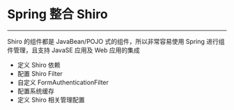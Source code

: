 # Spring 整合 Shiro

---

Shiro 的组件都是 JavaBean/POJO 式的组件，所以非常容易使用 Spring 进行组件管理，且支持 JavaSE 应用及 Web 应用的集成

* 定义 Shiro 依赖
* 配置 Shiro Filter
* 自定义 FormAuthenticationFilter
* 配置系统缓存
* 定义 Shiro 相关管理配置